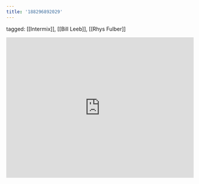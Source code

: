 ```yaml
---
title: '188296892029'
---
```

tagged: [[Intermix]], [[Bill Leeb]], [[Rhys Fulber]]
<iframe allow="accelerometer; autoplay; clipboard-write; encrypted-media; gyroscope; picture-in-picture" allowfullscreen="" frameborder="0" height="375" id="youtube_iframe" src="https://www.youtube.com/embed/y60cUNRJ2q4?feature=oembed&amp;enablejsapi=1&amp;origin=https://safe.txmblr.com&amp;wmode=opaque" width="500"></iframe>